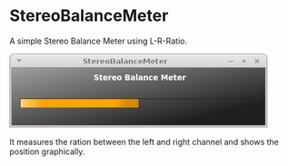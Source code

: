 # StereoBalanceMeter
A simple Stereo Balance Meter using L-R-Ratio.


![screenshot](https://raw.githubusercontent.com/sonejostudios/StereoBalanceMeter/master/StereoBalanceMeter.png "StereoBalanceMeter (JackQT)")

It measures the ration between the left and right channel and shows the position graphically.
